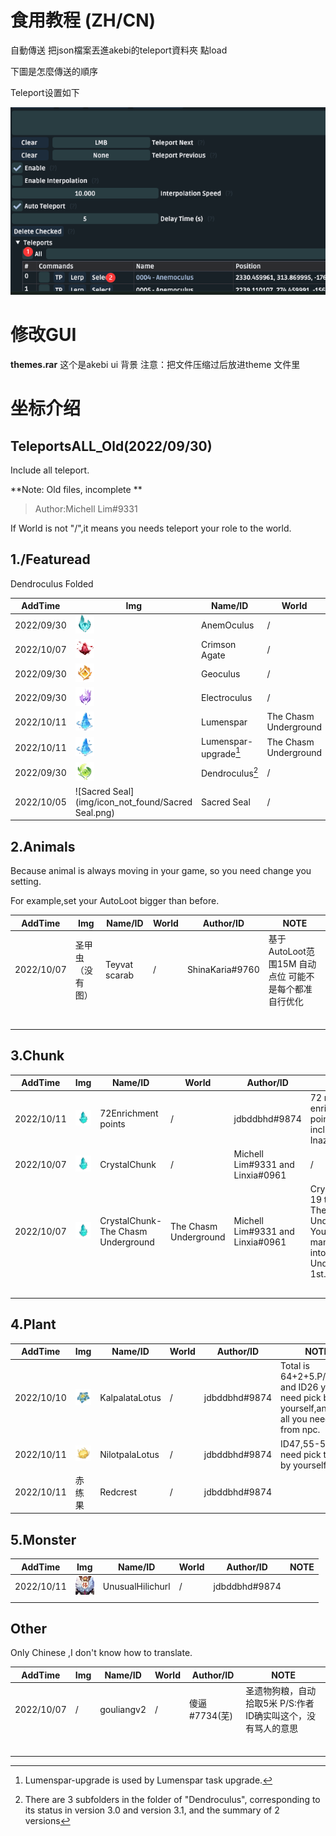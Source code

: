 # 食用教程 (ZH/CN)

自動傳送 把json檔案丟進akebi的teleport資料夾 點load  

下圖是怎麼傳送的順序

Teleport设置如下

![set](img/set.png)

# 修改GUI

**themes.rar** 这个是akebi ui 背景 注意：把文件压缩过后放进theme 文件里

# 坐标介绍

## TeleportsALL_Old(2022/09/30)

Include all teleport.

**Note: Old files, incomplete **

> Author:Michell Lim#9331



If World is not "/",it means you needs teleport your role to the world.

## 1./Featuread

Dendroculus Folded

| AddTime    | Img                                                | Name/ID               | World                 | Author/ID     |
| ---------- | -------------------------------------------------- | --------------------- | --------------------- | ------------- |
| 2022/09/30 | ![Anemoculus](img/icons/Anemoculus.png)            | AnemOculus            | /                     | inkay#5122    |
| 2022/10/07 | ![CrimsonAgate](img/icons/CrimsonAgate.png)        | Crimson Agate         | /                     | 𝓜𝓪𝓻𝓽𝓲𝓷#6895   |
| 2022/09/30 | ![Geoculus](img/icons/Geoculus.png)                | Geoculus              | /                     | inkay#5122    |
| 2022/09/30 | ![Electroculus](img/icons/Electroculus.png)        | Electroculus          | /                     | inkay#5122    |
| 2022/10/11 | ![Lumenspar](img/icons/Lumenspar.png)              | Lumenspar             | The Chasm Underground | emma1259#3965 |
| 2022/10/11 | ![Lumenspar](img/icons/Lumenspar.png)              | Lumenspar-upgrade[^1] | The Chasm Underground | emma1259#3965 |
| 2022/09/30 | ![Dendroculus](img/icons/Dendroculus.png)          | Dendroculus[^2]       | /                     | inkay#5122    |
| 2022/10/05 | ![Sacred Seal](img/icon_not_found/Sacred Seal.png) | Sacred Seal           | /                     | Misuki#9695   |





[^1]:  Lumenspar-upgrade is used by Lumenspar task upgrade.
[^2 ]:There are 3 subfolders in the folder of "Dendroculus", corresponding to its status in version 3.0 and version 3.1, and the summary of 2 versions



## 2.Animals

Because animal is always moving in your game, so you need change you setting.

For example,set your AutoLoot bigger than before.

| AddTime    | Img              | Name/ID       | World | Author/ID       | NOTE                                                   |
| ---------- | ---------------- | ------------- | ----- | --------------- | ------------------------------------------------------ |
| 2022/10/07 | 圣甲虫（没有图） | Teyvat scarab | /     | ShinaKaria#9760 | 基于AutoLoot范围15M 自动点位 可能不是每个都准 自行优化 |
|            |                  |               |       |                 |                                                        |
|            |                  |               |       |                 |                                                        |
|            |                  |               |       |                 |                                                        |
|            |                  |               |       |                 |                                                        |
|            |                  |               |       |                 |                                                        |
|            |                  |               |       |                 |                                                        |



## 3.Chunk



| AddTime    | Img                                         | Name/ID                            | World                 | Author/ID                        | NOTE                                                         |
| ---------- | ------------------------------------------- | ---------------------------------- | --------------------- | -------------------------------- | ------------------------------------------------------------ |
| 2022/10/11 | ![CrystalChunk](img/icons/CrystalChunk.png) | 72Enrichment points                | /                     | jdbddbhd#9874                    | 72 mineral enrichment points, including Inazuma              |
| 2022/10/07 | ![CrystalChunk](img/icons/CrystalChunk.png) | CrystalChunk                       | /                     | Michell Lim#9331 and Linxia#0961 | /                                                            |
| 2022/10/07 | ![CrystalChunk](img/icons/CrystalChunk.png) | CrystalChunk-The Chasm Underground | The Chasm Underground | Michell Lim#9331 and Linxia#0961 | CrystalChunk-19 to 43 is The Chasm Underground. You need manually tp into Chasm Underground 1st. |
|            |                                             |                                    |                       |                                  |                                                              |
|            |                                             |                                    |                       |                                  |                                                              |
|            |                                             |                                    |                       |                                  |                                                              |
|            |                                             |                                    |                       |                                  |                                                              |
|            |                                             |                                    |                       |                                  |                                                              |

## 4.Plant



| AddTime    | Img                                             | Name/ID        | World | Author/ID     | NOTE                                                         |
| ---------- | ----------------------------------------------- | -------------- | ----- | ------------- | ------------------------------------------------------------ |
| 2022/10/10 | ![KalpalataLotus](img/icons/KalpalataLotus.png) | KalpalataLotus | /     | jdbddbhd#9874 | Total is 64+2+5.P/S:ID25 and ID26 you need pick by yourself,and 5 of all you need buy from npc. |
| 2022/10/11 | ![NilotpalaLotus](img/icons/NilotpalaLotus.png) | NilotpalaLotus | /     | jdbddbhd#9874 | ID47,55-57,you need pick them by yourself.                   |
| 2022/10/11 | 赤练果                                          | Redcrest       | /     | jdbddbhd#9874 |                                                              |

## 5.Monster

| AddTime    | Img                                                 | Name/ID          | World | Author/ID     | NOTE |
| ---------- | --------------------------------------------------- | ---------------- | ----- | ------------- | ---- |
| 2022/10/11 | ![UnusualHilichurl](img/icons/UnusualHilichurl.png) | UnusualHilichurl | /     | jdbddbhd#9874 |      |
|            |                                                     |                  |       |               |      |



## Other

Only Chinese ,I don't know how to translate.

| AddTime    | Img  | Name/ID    | World | Author/ID     | NOTE                                                         |
| ---------- | ---- | ---------- | ----- | ------------- | ------------------------------------------------------------ |
| 2022/10/07 | /    | gouliangv2 | /     | 傻逼#7734(芜) | 圣遗物狗粮，自动拾取5米            P/S:作者ID确实叫这个，没有骂人的意思 |
|            |      |            |       |               |                                                              |
|            |      |            |       |               |                                                              |
|            |      |            |       |               |                                                              |
|            |      |            |       |               |                                                              |
|            |      |            |       |               |                                                              |
|            |      |            |       |               |                                                              |